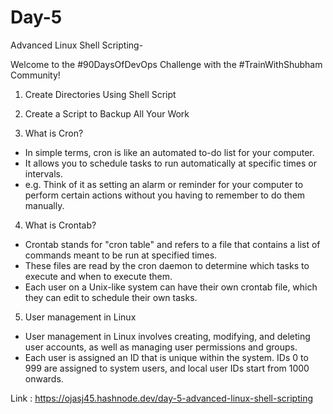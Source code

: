 
# Day-5
Advanced Linux Shell Scripting-

Welcome to the #90DaysOfDevOps Challenge with the #TrainWithShubham Community!

1. Create Directories Using Shell Script

2. Create a Script to Backup All Your Work

3. What is Cron?
- In simple terms, cron is like an automated to-do list for your computer.
- It allows you to schedule tasks to run automatically at specific times or intervals.
- e.g. Think of it as setting an alarm or reminder for your computer to perform certain actions without you having to remember to do them manually.

4. What is Crontab?
- Crontab stands for "cron table" and refers to a file that contains a list of commands meant to be run at specified times.
- These files are read by the cron daemon to determine which tasks to execute and when to execute them.
- Each user on a Unix-like system can have their own crontab file, which they can edit to schedule their own tasks.

5. User management in Linux
- User management in Linux involves creating, modifying, and deleting user accounts, as well as managing user permissions and groups.
- Each user is assigned an ID that is unique within the system. IDs 0 to 999 are assigned to system users, and local user IDs start from 1000 onwards.

Link : https://ojasj45.hashnode.dev/day-5-advanced-linux-shell-scripting



